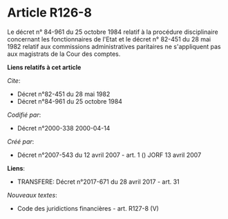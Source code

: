 # Article R126-8

Le décret n° 84-961 du 25 octobre 1984 relatif à la procédure disciplinaire concernant les fonctionnaires de l'Etat et le
décret n° 82-451 du 28 mai 1982 relatif aux commissions administratives paritaires ne s'appliquent pas aux magistrats de la
Cour des comptes.

**Liens relatifs à cet article**

_Cite_:

  - Décret n°82-451 du 28 mai 1982
  - Décret n°84-961 du 25 octobre 1984

_Codifié par_:

  - Décret n°2000-338 2000-04-14

_Créé par_:

  - Décret n°2007-543 du 12 avril 2007 - art. 1 () JORF 13 avril 2007

**Liens**:

  - TRANSFERE: Décret n°2017-671 du 28 avril 2017 - art. 31

_Nouveaux textes_:

  - Code des juridictions financières - art. R127-8 (V)
